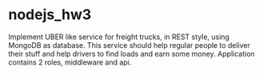 # nodejs_hw3
Implement UBER like service for freight trucks, in REST style, using MongoDB as database. This service should help regular people to deliver their stuff and help drivers to find loads and earn some money. Application contains 2 roles, middleware and api.
